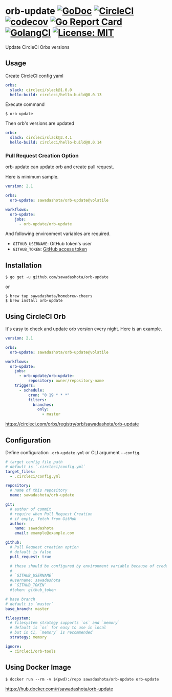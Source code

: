 orb-update [![GoDoc](https://godoc.org/github.com/sawadashota/orb-update?status.svg)](https://godoc.org/github.com/sawadashota/orb-update) [![CircleCI](https://circleci.com/gh/sawadashota/orb-update/tree/master.svg?style=svg)](https://circleci.com/gh/sawadashota/orb-update/tree/master) [![codecov](https://codecov.io/gh/sawadashota/orb-update/branch/master/graph/badge.svg)](https://codecov.io/gh/sawadashota/orb-update) [![Go Report Card](https://goreportcard.com/badge/github.com/sawadashota/orb-update)](https://goreportcard.com/report/github.com/sawadashota/orb-update) [![GolangCI](https://golangci.com/badges/github.com/sawadashota/orb-update.svg)](https://golangci.com/r/github.com/sawadashota/orb-update) [![License: MIT](https://img.shields.io/badge/License-MIT-yellow.svg)](https://opensource.org/licenses/MIT)
===

Update CircleCI Orbs versions

Usage
---

Create CircleCI config yaml

```yaml
orbs:
  slack: circleci/slack@1.0.0
  hello-build: circleci/hello-build@0.0.13
```

Execute command

```
$ orb-update
```

Then orb's versions are updated

```yaml
orbs:
  slack: circleci/slack@3.4.1
  hello-build: circleci/hello-build@0.0.14
```

### Pull Request Creation Option

orb-update can update orb and create pull request.

Here is minimum sample.

```yaml
version: 2.1

orbs:
  orb-update: sawadashota/orb-update@volatile

workflows:
  orb-update:
    jobs:
      - orb-update/orb-update
```

And following environment variables are required.

* `GITHUB_USERNAME`: GitHub token's user
* `GITHUB_TOKEN`: [GitHub access token](https://github.com/settings/tokens/new?scopes=repo,user:email&description=CircleCI%20for%20orb-update)

Installation
---

```
$ go get -u github.com/sawadashota/orb-update
```

or 

```
$ brew tap sawadashota/homebrew-cheers
$ brew install orb-update
```

Using CircleCI Orb
---

It's easy to check and update orb version every night. Here is an example.

```yaml
version: 2.1

orbs:
  orb-update: sawadashota/orb-update@volatile

workflows:
  orb-update:
    jobs:
      - orb-update/orb-update:
          repository: owner/repository-name
    triggers:
      - schedule:
          cron: "0 19 * * *"
          filters:
            branches:
              only:
                - master
```

https://circleci.com/orbs/registry/orb/sawadashota/orb-update

Configuration
---

Define configuration `.orb-update.yml` or CLI argument `--config`.  

```yaml
# target config file path
# default is `.circleci/config.yml`
target_files:
  - .circleci/config.yml

repository:
  # name of this repository
  name: sawadashota/orb-update

git:
  # author of commit
  # require when Pull Request Creation
  # if empty, fetch from GitHub
  author:
    name: sawadashota
    email: example@example.com

github:
  # Pull Request creation option
  # default is false
  pull_request: true

  # these should be configured by environment variable because of credentials
  #
  # `GITHUB_USERNAME`
  #username: sawadashota
  # `GITHUB_TOKEN`
  #token: github_token

# base branch
# default is `master`
base_branch: master

filesystem:
  # filesystem strategy supports `os` and `memory`
  # default is `os` for easy to use in local
  # but in CI, `memory` is recommended
  strategy: memory

ignore:
  - circleci/orb-tools
```

Using Docker Image
---

```
$ docker run --rm -v $(pwd):/repo sawadashota/orb-update orb-update
```

https://hub.docker.com/r/sawadashota/orb-update